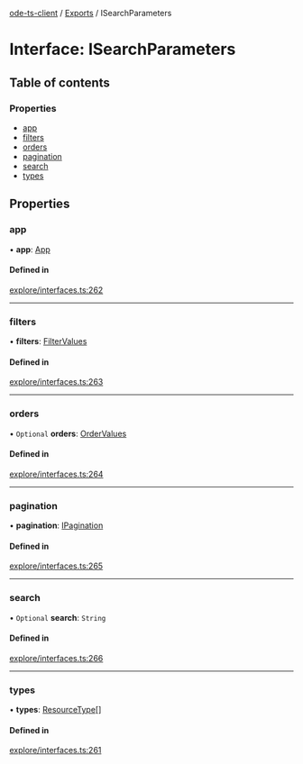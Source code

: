 [ode-ts-client](../README.md) / [Exports](../modules.md) / ISearchParameters

# Interface: ISearchParameters

## Table of contents

### Properties

- [app](isearchparameters.md#app)
- [filters](isearchparameters.md#filters)
- [orders](isearchparameters.md#orders)
- [pagination](isearchparameters.md#pagination)
- [search](isearchparameters.md#search)
- [types](isearchparameters.md#types)

## Properties

### app

• **app**: [App](../modules.md#app)

#### Defined in

[explore/interfaces.ts:262](https://github.com/opendigitaleducation/infrontexplore/blob/0e8281d/src/ts/explore/interfaces.ts#L262)

___

### filters

• **filters**: [FilterValues](../modules.md#filtervalues)

#### Defined in

[explore/interfaces.ts:263](https://github.com/opendigitaleducation/infrontexplore/blob/0e8281d/src/ts/explore/interfaces.ts#L263)

___

### orders

• `Optional` **orders**: [OrderValues](../modules.md#ordervalues)

#### Defined in

[explore/interfaces.ts:264](https://github.com/opendigitaleducation/infrontexplore/blob/0e8281d/src/ts/explore/interfaces.ts#L264)

___

### pagination

• **pagination**: [IPagination](ipagination.md)

#### Defined in

[explore/interfaces.ts:265](https://github.com/opendigitaleducation/infrontexplore/blob/0e8281d/src/ts/explore/interfaces.ts#L265)

___

### search

• `Optional` **search**: `String`

#### Defined in

[explore/interfaces.ts:266](https://github.com/opendigitaleducation/infrontexplore/blob/0e8281d/src/ts/explore/interfaces.ts#L266)

___

### types

• **types**: [ResourceType](../modules.md#resourcetype)[]

#### Defined in

[explore/interfaces.ts:261](https://github.com/opendigitaleducation/infrontexplore/blob/0e8281d/src/ts/explore/interfaces.ts#L261)
